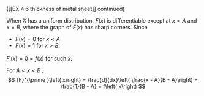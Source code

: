 ([[EX 4.6 thickness of metal sheet]] continued)

When $X$ has a uniform distribution, $F\left( x\right)$ is differentiable except at $x = A$ and $x = B$, where the graph of $F\left( x\right)$ has sharp corners. 
Since 
- $F\left( x\right) = 0$ for $x < A$
- $F\left( x\right) = 1$ for $x > B$, 

${F}^{\prime }\left( x\right) = 0 = f\left( x\right)$ for such $x$. 

For $A < x < B$ ,
$$
{F}^{\prime }\left( x\right) = \frac{d}{dx}\left( \frac{x - A}{B - A}\right) = \frac{1}{B - A} = f\left( x\right)
$$